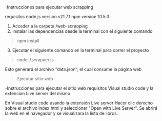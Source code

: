 -Instrucciones para ejecutar web scrapping 

requisitos 
node.js version v21.7.1
npm version 10.5.0

1. Acceder a la carpeta /web-scrapping
2. Instalar las dependencias desde la terminal con el siguiente comando 
  > npm install
3. Ejecutar el siguiente comando en la terminal para correr el proyecto 
  > node .\scrapper.js

Esto generará el archivo "data.json", el cual consume la página web
> Ejecutar sitio web

-Instrucciones para ejecutar el sitio web
requisitos 
Visual studio code 
y la extencion Live server del mismo

En Visual studio code usando la extensión Live server 
Hacer clic derecho sobre el archivo index.html y seleccionar "Open with Live Server".
Se abrirá la web en el navegador y se visualizara la lista de libros.
